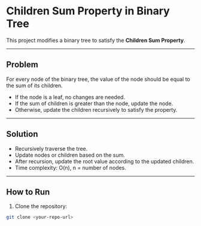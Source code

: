 # Children Sum Property in Binary Tree

This project modifies a binary tree to satisfy the **Children Sum Property**.

---

## Problem

For every node of the binary tree, the value of the node should be equal to the sum of its children.  
- If the node is a leaf, no changes are needed.  
- If the sum of children is greater than the node, update the node.  
- Otherwise, update the children recursively to satisfy the property.

---

## Solution

- Recursively traverse the tree.  
- Update nodes or children based on the sum.  
- After recursion, update the root value according to the updated children.  
- Time complexity: O(n), n = number of nodes.

---

## How to Run

1. Clone the repository:

```bash
git clone <your-repo-url>
